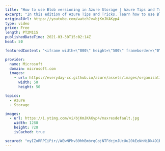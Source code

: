 ```yaml
---
title: "How to use Blob versioning in Azure Storage | Azure Tips and Tricks"
excerpt: "In this edition of Azure Tips and Tricks, learn how to use Blob versioning in Microsoft Azure Storage.   For more tips and tricks, visit: https://aka.ms/azuretipsandtricks  Get started with 12 months of free services and $200 USD in credit. Create your free account today with Microsoft Azure: https://aka.ms/att/free"
originalUrl: https://youtube.com/watch?v=bjKmJKAKyp4
type: video
price: Free
length: PT2M11S
publishedDateTime: 2021-03-30T15:02:14Z
heat: 50

featuredContent: "<iframe width=\"800\" height=\"500\" frameborder=\"0\" src=\"https://www.youtube.com/embed/bjKmJKAKyp4\" allow=\"accelerometer; autoplay; encrypted-media; gyroscope; picture-in-picture\" allowfullscreen></iframe>"

provider:
  name: Microsoft
  domain: microsoft.com
  images:
    - url: https://everyday-cc.github.io/azure/assets/images/organizations/microsoft.com-50x50.jpg
      width: 50
      height: 50

topics:
  - Azure
  - Storage

images:
  - url: https://i.ytimg.com/vi/bjKmJKAKyp4/maxresdefault.jpg
    width: 1280
    height: 720
    isCached: true

secured: "nyIZoRRPIiPir//WEwNPhv89hhBmbrqCojNTFdcjmJUcUu20kEeNnNiDk491NriPj7Bieb1y0K31MUfkOSp8r4x/1xl+wxWlGCnhefS1LrfIdL5oOaOnmDzowvcIlvIo7SMRunk3Thr207SmCAvbWy5eoTdxXZqLMN+n/cRdasYiCg3f4KO6TEpAsghxzJaZiT35dN+q9rCyRYFCupOcRrkhdZehQ5kA8AQVr7aTL1PFV/Dq9Ctz/e9J7TycZt/QGI+ubPmR1l6Opz0UXN8MVRwDm53hEz5+v+4bSNmJzLoymXXe6WYTivN/r6tA21xfx9Emnbcluf81Xgvm4XcFOJPOeS73rBoQp8tPo+WKFi5GjDnFb8Vcwdc7eL6S68ngO2swfkhygXm9+NhjhiXeAJaqsz2iMIUADEoBn16Ab/E=;y8spLWUSiZOgVv23JHQTaQ=="
---
```


